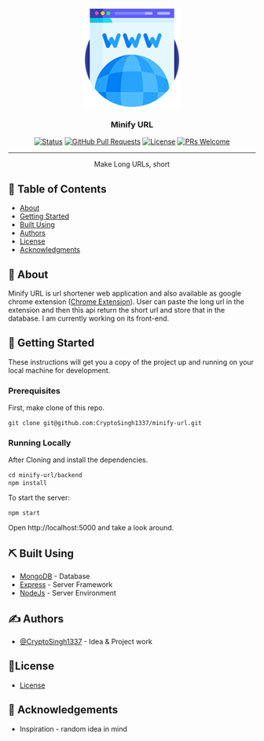 <p align="center">
  <a href="" rel="noopener">
 <img width=200px height=200px src="./public/images/favicon_150.png" alt="Project logo"></a>
</p>

<h3 align="center">Minify URL</h3>

<div align="center">

[![Status](https://img.shields.io/badge/status-active-success.svg)]()
[![GitHub Pull Requests](https://img.shields.io/github/issues-pr/kylelobo/The-Documentation-Compendium.svg)](https://github.com/CryptoSingh1337/minify-url/pulls)
[![License](https://img.shields.io/badge/license-Private-blue.svg)](https://github.com/CryptoSingh1337/minify-url/blob/master/LICENSE.md)
[![PRs Welcome](https://img.shields.io/badge/PRs-welcome-brightgreen.svg)](https://github.com/CryptoSingh1337/minify-url/pulls)

</div>

---

<p align="center"> Make Long URLs, short
    <br> 
</p>

## 📝 Table of Contents

- [About](#about)
- [Getting Started](#getting_started)
- [Built Using](#built_using)
- [Authors](#authors)
- [License](#license)
- [Acknowledgments](#acknowledgement)

## 🧐 About <a name = "about"></a>

Minify URL is url shortener web application and also available as google chrome extension ([Chrome Extension](https://github.com/CryptoSingh1337/minify-url-extension)). User can paste the long url in the extension and then this api return the short url and store that in the database. I am currently working on its front-end.

## 🏁 Getting Started <a name = "getting_started"></a>

These instructions will get you a copy of the project up and running on your local machine for development.

### Prerequisites

First, make clone of this repo.

```
git clone git@github.com:CryptoSingh1337/minify-url.git
```

### Running Locally

After Cloning and install the dependencies.

```
cd minify-url/backend
npm install
```

To start the server:

```
npm start
```

Open http://localhost:5000 and take a look around.

## ⛏️ Built Using <a name = "built_using"></a>

- [MongoDB](https://www.mongodb.com/) - Database
- [Express](https://expressjs.com/) - Server Framework
- [NodeJs](https://nodejs.org/en/) - Server Environment

## ✍️ Authors <a name = "authors"></a>

- [@CryptoSingh1337](https://github.com/CryptoSingh1337) - Idea & Project work

## 📝License <a name = "license"></a>

- [License](https://github.com/CryptoSingh1337/minify-url/blob/master/LICENSE.md)

## 🎉 Acknowledgements <a name = "acknowledgement"></a>

- Inspiration - random idea in mind
